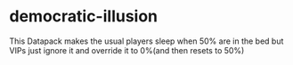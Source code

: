 # democratic-illusion
This Datapack makes the usual players sleep when 50% are in the bed but VIPs just ignore it and override it to 0%(and then resets to 50%)
